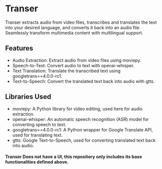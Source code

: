 # Transer
Transer extracts audio from video files, transcribes and translates the text into your desired language, and converts it back into an audio file. Seamlessly transform multimedia content with multilingual support.

## Features
* Audio Extraction: Extract audio from video files using moviepy.
* Speech-to-Text: Convert audio to text with openai-whisper.
* Text Translation: Translate the transcribed text using googletrans==4.0.0-rc1.
* Text-to-Speech: Convert the translated text back into audio with gtts.
## Libraries Used
* moviepy: A Python library for video editing, used here for audio extraction.
* openai-whisper: An automatic speech recognition (ASR) model for converting speech to text.
* googletrans==4.0.0-rc1: A Python wrapper for Google Translate API, used for translating text.
* gtts: Google Text-to-Speech, used for converting translated text back into audio.
#### Transer Does not have a UI, this repository only includes its base functionalities defined above.
